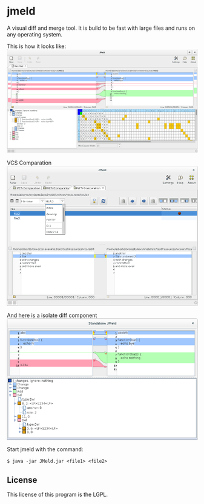 # jmeld

A visual diff and merge tool. It is build to be fast with large files and runs on any operating system.

This is how it looks like:
![jmeld](res/jmeld.png)

VCS Comparation
![VCS layout](res/jmeld-vcsdiff.png)

And here is a isolate diff component
![jmeld component](res/jmeld-component.png)

Start jmeld with the command:

    $ java -jar JMeld.jar <file1> <file2>
   
   ## License

This license of this program is the LGPL.

